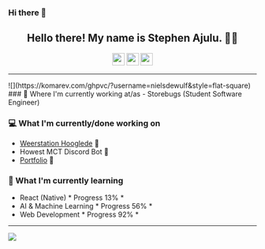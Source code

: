 ### Hi there 👋

<!--
**nielsdewulf/nielsdewulf** is a ✨ _special_ ✨ repository because its `README.md` (this file) appears on your GitHub profile.

Here are some ideas to get you started:

- 🔭 I’m currently working on ...
- 🌱 I’m currently learning ...
- 👯 I’m looking to collaborate on ...
- 🤔 I’m looking for help with ...
- 💬 Ask me about ...
- 📫 How to reach me: ...
- 😄 Pronouns: ...
- ⚡ Fun fact: ...
-->
<h2 align="center">Hello there! My name is Stephen Ajulu. 👋🤓</h2>
<p align='center'>
<a href="https://funergydev.com"><img src="https://img.shields.io/badge/Portfolio-red.svg?style=for-the-badge&logo=data%3Aimage%2Fpng%3Bbase64%2CiVBORw0KGgoAAAANSUhEUgAAA2wAAANsBAMAAADVQjZiAAAAIVBMVEUAAAAAAAAAAAAAAAAAAAAAAAAAAAAAAAAAAAAAAAD%2F%2F%2F9tb27TAAAACXRSTlMAKDIzl5iam81408GLAAAAAWJLR0QKaND0VgAAA%2BFJREFUeNrt0TENhEAURdGdCQLGAw7WFDaQsC0esERNS0cIBSvgV1Twk3MUvLxbpg%2F5VBfIhmzIJhuyIZtsyIZsyCYbsiGbbMiGbLIhG7Ihm2zIhmyyIRuyyYZsyIZssiEbssmGbMgmG7IhG7LJhmzIJhuyIZtsyIZsyCYbsiGbbMiGbLIhG7Ihm2zIhmyyIRuyIZtsyIZssiEbssmGbMiGbLIhG7LJhmzIJhuyIRuyyYZsyCYbsiGbbMiGbMgmG7Ihm2zIhmyyIRuyIZtsyIZssiEbssmGbMiGbLIhG7LJhmzIJhuyIRuyyYZsyCYbsiEbssmGbMgmG7Ihm2zIhmzIJhuyIZtsyIZssiEbsiGbbMiGbLIhG7LJhmzIhmyyIRuyyYZsyCYbsiEbQembE9K5XAAAAAAAAAAAAAAAAAAAAAAAAAAAAAAAAAAAAAAAAAAAAAAAAAAAAAAAAAAAAAAAAAAAAAAAAAAAAAAAAAAAAAAAAAAAAAAAAAAARGVoTgiO38sHdl%2BRov3tA6tGGckmG7Ihm2zIhmyyIRuyIZtsyIZssiEbssmGbMiGbLIhG7LJhmzIJhuyIRuyyYZsyCYbsiGbbMiGbMgmG7Ihm2zIhmyyIRuyIZtsyIZssiEbssmGbMiGbLIhG7LJhmzIhmyyIRuyyYZsyCYbsiEbssmGbMgmG7Ihm2zIhmzIJhuyIZtsyIZssiEbsiGbbMiGbLIhG7LJhmzIhmyyIRuyyYZsyCYbsiEbssmGbMgmG7Ihm2zIhmzIJhuyIZtsyIZsyCYbsiGbbMiGbLIhG7Ihm2zIhmyyIRuyyYZsyIZssiEbssmGbMgmG7IhG7LJhmzIJhuyIZtsZNLNzQnB6QIAAAAAAAAAAAAAAAAAAAAAAAAAAAAAAAAAAAAAAAAAAAAAAAAAAAAAAAAAAAAAAAAAAAAAAAAAAAAAAAAAAAAAAAAAAAAAAAAAIJ%2FSt8c3LJsOd7NNz29YRx1uqi6QDdmQTTZkQzbZkA3ZkE02ZEM22ZAN2WRDNmRDNtmQDdlkQzZkkw3ZkA3ZZEM2ZJMN2ZBNNmRDNmSTDdmQTTZkQzbZkA3ZkE02ZEM22ZAN2WRDNmRDNtmQDdlkQzZkQzbZkA3ZZEM2ZJMN2ZAN2WRDNmSTDdmQTTZkQzZkkw3ZkE02ZEM22ZAN2ZBNNmRDNtmQDdlkQzZkQzbZkA3ZZEM2ZJMN2ZAN2WRDNmSTDdmQTTZkQzZkkw3ZkE02ZEM2ZJMN2ZBNNmRDNtmQDdmQTTZkQzbZkA3ZZEM2ZEM22ZAN2WRDNmSTDdmQDdlkQzZkkw3ZkE02ZEM2gj9wUA7LAccxaQAAAABJRU5ErkJggg%3D%3D" height=25></a> 
<a href="https://twitter.com/FunergyDev"><img src="https://img.shields.io/badge/twitter-%231DA1F2.svg?&style=for-the-badge&logo=twitter&logoColor=white" height=25></a> 
<a href="https://www.linkedin.com/in/niels-dewulf/"><img src="https://img.shields.io/badge/linkedin-%230077B5.svg?&style=for-the-badge&logo=linkedin&logoColor=white" height=25></a> 
</p>
<hr>
![](https://komarev.com/ghpvc/?username=nielsdewulf&style=flat-square)
### 💼 Where I'm currently working at/as
- Storebugs (Student Software Engineer)

### 💻 What I'm currently/done working on
- [Weerstation Hooglede](https://https://weerstationhooglede.be/)  🚀
- Howest MCT Discord Bot  🚀 
- [Portfolio](http://funergydev.com/)  🚀

### 📖 What I'm currently learning
- React (Native)  * Progress 13% * 
- AI & Machine Learning  * Progress 56% *
- Web Development  * Progress 92% *

<hr>

<img src="https://github-readme-stats.vercel.app/api?username=nielsdewulf" />
